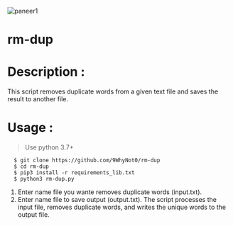![paneer1](https://github.com/user-attachments/assets/1a1e442f-9d71-46bf-b553-e3976c0ee32f)
# rm-dup

# Description :
  This script removes duplicate words from a given text file and saves the result to another file.

# Usage :
> Use python 3.7+
```
  $ git clone https://github.com/9WhyNot0/rm-dup
  $ cd rm-dup
  $ pip3 install -r requirements_lib.txt
  $ python3 rm-dup.py
```

1. Enter name file you wante removes duplicate words (input.txt).
2. Enter name file to save output (output.txt).
The script processes the input file, removes duplicate words, and writes the unique words to the output file.
